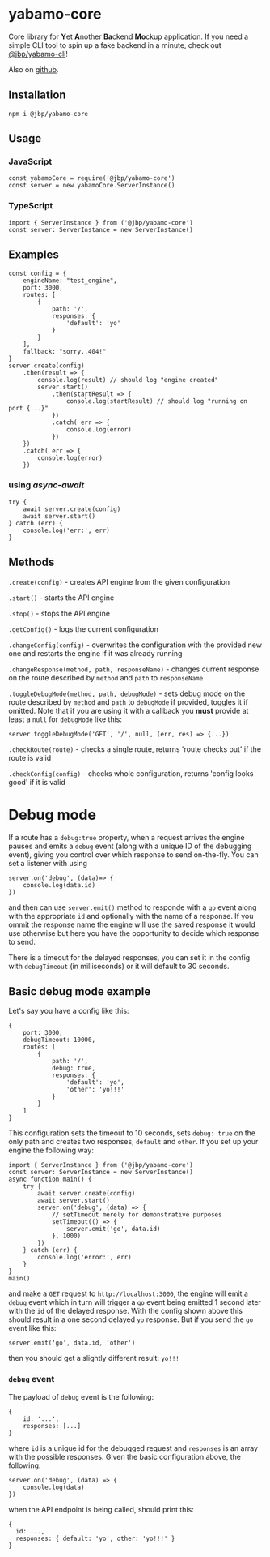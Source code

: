 # yabamo-core

Core library for **Y**et **A**nother **Ba**ckend **Mo**ckup application.
If you need a simple CLI tool to spin up a fake backend in a minute, check out [@jbp/yabamo-cli](https://www.npmjs.com/package/@jbp/yabamo-cli)!

Also on [github](https://github.com/JanTheHun/yabamo-core).

## Installation

```npm i @jbp/yabamo-core```

## Usage

### JavaScript

```
const yabamoCore = require('@jbp/yabamo-core')
const server = new yabamoCore.ServerInstance()
```

### TypeScript

```
import { ServerInstance } from ('@jbp/yabamo-core')
const server: ServerInstance = new ServerInstance()
```


## Examples

```
const config = {
    engineName: "test_engine",
    port: 3000,
    routes: [
        {
            path: '/',
            responses: {
                'default': 'yo'
            }
        }
    ],
    fallback: "sorry..404!"
}
server.create(config)
    .then(result => {
        console.log(result) // should log "engine created"
        server.start()
            .then(startResult => {
                console.log(startResult) // should log "running on port {...}"
            })
            .catch( err => {
                console.log(error)
            })
    })
    .catch( err => {
        console.log(error)
    })

```

### using *async-await*
```
try {
    await server.create(config)
    await server.start()
} catch (err) {
    console.log('err:', err)
}
```


## Methods
```.create(config)``` - creates API engine from the given configuration

```.start()``` - starts the API engine

```.stop()``` - stops the API engine

```.getConfig()``` - logs the current configuration

```.changeConfig(config)``` - overwrites the configuration with the provided new one and restarts the engine if it was already running

```.changeResponse(method, path, responseName)``` - changes current response on the route described by ```method``` and ```path``` to ```responseName```

```.toggleDebugMode(method, path, debugMode)``` - sets debug mode on the route described by ```method``` and ```path``` to ```debugMode``` if provided, toggles it if omitted. Note that if you are using it with a callback you __must__ provide at least a ```null``` for ```debugMode``` like this:

```
server.toggleDebugMode('GET', '/', null, (err, res) => {...})
```

```.checkRoute(route)``` - checks a single route, returns 'route checks out' if the route is valid

```.checkConfig(config)``` - checks whole configuration, returns 'config looks good' if it is valid

# Debug mode

If a route has a ```debug:true``` property, when a request arrives the engine pauses and emits a ```debug``` event (along with a unique ID of the debugging event), giving you control over which response to send on-the-fly. You can set a listener with using
```
server.on('debug', (data)=> {
    console.log(data.id)
})
```
and then can use ```server.emit()``` method to responde with a ```go``` event along with the appropriate ```id``` and optionally with the name of a response. If you ommit the response name the engine will use the saved response it would use otherwise but here you have the opportunity to decide which response to send.

There is a timeout for the delayed responses, you can set it in the config with ```debugTimeout``` (in milliseconds) or it will default to 30 seconds.

## Basic debug mode example
Let's say you have a config like this:

```
{
    port: 3000,
    debugTimeout: 10000,
    routes: [
        {
            path: '/',
            debug: true,
            responses: {
                'default': 'yo',
                'other': 'yo!!!'
            }
        }
    ]
}
```
This configuration sets the timeout to 10 seconds, sets ```debug: true``` on the only path and creates two responses, ```default``` and ```other```.
If you set up your engine the following way:
```
import { ServerInstance } from ('@jbp/yabamo-core')
const server: ServerInstance = new ServerInstance()
async function main() {
    try {
        await server.create(config)
        await server.start()
        server.on('debug', (data) => {
            // setTimeout merely for demonstrative purposes
            setTimeout(() => {
                server.emit('go', data.id)
            }, 1000)
        })
    } catch (err) {
        console.log('error:', err)
    }
}
main()
```


 and make a ```GET``` request to ```http://localhost:3000```, the engine will emit a ```debug``` event which in turn will trigger a ```go``` event being emitted 1 second later with the ```id``` of the delayed response. With the config shown above this should result in a one second delayed ```yo``` response. But if you send the ```go``` event like this:
```
server.emit('go', data.id, 'other')
```
then you should get a slightly different result: ```yo!!!```

### ```debug``` event

The payload of ```debug``` event is the following:
```
{
    id: '...',
    responses: [...]
}
```
where ```id``` is a unique id for the debugged request and ```responses``` is an array with the possible responses. Given the basic configuration above, the following:

```
server.on('debug', (data) => {
    console.log(data)
})
```
when the API endpoint is being called, should print this:
```
{
  id: ...,
  responses: { default: 'yo', other: 'yo!!!' }
}
```